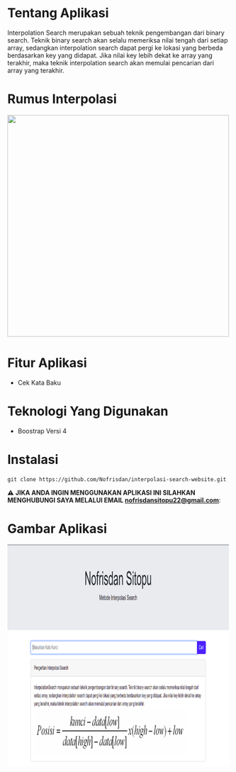 # Tentang Aplikasi 
Interpolation Search merupakan sebuah teknik pengembangan dari binary search. Teknik binary search akan selalu memeriksa nilai tengah dari setiap array, sedangkan interpolation search dapat pergi ke lokasi yang berbeda berdasarkan key yang didapat. Jika nilai key lebih dekat ke array yang terakhir, maka teknik interpolation search akan memulai pencarian dari array yang terakhir.

# Rumus Interpolasi
<img src="img/rm.png" width="500px" height="500px">


# Fitur Aplikasi
<ul>
<li>Cek Kata Baku </li>

</ul>

# Teknologi Yang Digunakan
<ul>
<li>Boostrap Versi 4</li>
</ul>


# Instalasi 
```
git clone https://github.com/Nofrisdan/interpolasi-search-website.git
```
:warning: **JIKA ANDA INGIN MENGGUNAKAN APLIKASI INI SILAHKAN MENGHUBUNGI SAYA MELALUI EMAIL nofrisdansitopu22@gmail.com**:

# Gambar Aplikasi
<img src="img.png" width="500" height="500px">





